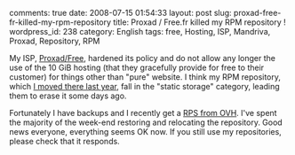 comments: true
date: 2008-07-15 01:54:33
layout: post
slug: proxad-free-fr-killed-my-rpm-repository
title: Proxad / Free.fr killed my RPM repository !
wordpress_id: 238
category: English
tags: free, Hosting, ISP, Mandriva, Proxad, Repository, RPM

My ISP, [Proxad/Free](http://free.fr), hardened its policy and do not allow any longer the use of the 10 GiB hosting (that they gracefully provide for free to their customer) for things other than "pure" website. I think my RPM repository, which [I moved there last year](http://kevin.deldycke.com/2007/02/repository-moved-thanks-to-apache-and-301-redirections/), fall in the "static storage" category, leading them to erase it some days ago.

Fortunately I have backups and I recently get a [RPS from OVH](http://www.ovh.co.uk/individual/products/rps1.xml). I've spent the majority of the week-end restoring and relocating the repository. Good news everyone, everything seems OK now. If you still use my repositories, please check that it responds.
